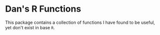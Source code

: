 Dan's R Functions
===============

This package contains a collection of functions I have found to be useful, yet don't exist in base `R`.
